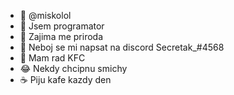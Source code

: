 - 👋 @miskolol
- 👀 Jsem programator
- 🌱 Zajima me priroda
- 💞️ Neboj se mi napsat na discord Secretak_#4568
- 🐤 Mam rad KFC
- 😂 Nekdy chcipnu smichy
- ☕ Piju kafe kazdy den
